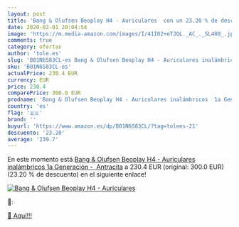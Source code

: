 ```yaml
---
layout: post
title: 'Bang & Olufsen Beoplay H4 - Auriculares  con un 23.20 % de descuento'
date: 2020-02-01 20:04:54
image: 'https://m.media-amazon.com/images/I/41I02+eTJQL._AC_._SL400_.jpg'
comments: true
category: ofertas
author: 'tole.es'
slug: 'B01N6S83CL-es Bang & Olufsen Beoplay H4 - Auriculares inalámbricos 1a...'
sku: 'B01N6S83CL-es'
actualPrice: 230.4 EUR
currency: EUR
price: 230.4
comparePrice: 300.0 EUR
prodname: 'Bang & Olufsen Beoplay H4 - Auriculares inalámbricos  1a Generación  -  Antracita'
country: 'es'
flag: '🇪🇸'
brand: ''
buyurl: 'https://www.amazon.es/dp/B01N6S83CL/?tag=tolees-21'
descuento: '23.20'
average: '239.7'
---
```


En este momento está [Bang & Olufsen Beoplay H4 - Auriculares inalámbricos  1a Generación  -  Antracita](https://www.amazon.es/dp/B01N6S83CL/?tag=tolees-21) a 230.4 EUR (original: 300.0 EUR) (23.20 %  de descuento) en el siguiente enlace!

[![Bang & Olufsen Beoplay H4 - Auriculares ](https://m.media-amazon.com/images/I/41I02+eTJQL._AC_._SL400_.jpg)](https://www.amazon.es/dp/B01N6S83CL/?tag=tolees-21)

🔎:


[🛒 Aquí!!!](https://www.amazon.es/dp/B01N6S83CL/?tag=tolees-21)
